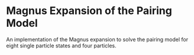 # Magnus Expansion of the Pairing Model


An implementation of the Magnus expansion to solve the pairing model for eight single 
particle states and four particles.

